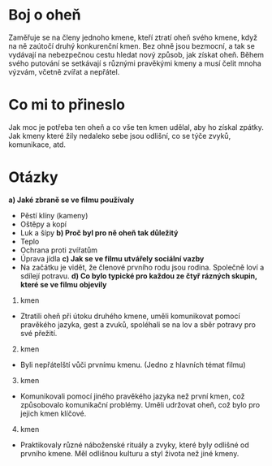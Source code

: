 # Boj o oheň

Zaměřuje se na členy jednoho kmene, kteří ztratí oheň svého kmene, když na ně zaútočí druhý konkurenční kmen. Bez ohně jsou bezmocní, a tak se vydávají na nebezpečnou cestu hledat nový způsob, jak získat oheň. Během svého putování se setkávají s různými pravěkými kmeny a musí čelit mnoha výzvám, včetně zvířat a nepřátel.

# Co mi to přineslo

Jak moc je potřeba ten oheň a co vše ten kmen udělal, aby ho získal zpátky.
Jak kmeny které žily nedaleko sebe jsou odlišní, co se týče zvyků, komunikace, atd.

# Otázky

**a) Jaké zbraně se ve filmu používaly**

- Pěstí klíny (kameny)
- Oštěpy a kopí
- Luk a šípy
**b) Proč byl pro ně oheň tak důležitý**
- Teplo
- Ochrana proti zvířatům
- Úprava jídla
**c) Jak se ve filmu utvářely sociální vazby**
- Na začátku je vidět, že členové prvního rodu jsou rodina. Společně loví a sdílejí potravu.
**d) Co bylo typické pro každou ze čtyř rázných skupin, které se ve filmu objevily**

1. kmen
- Ztratili oheň při útoku druhého kmene, uměli komunikovat pomocí pravěkého jazyka, gest a zvuků, spoléhali se na lov a sběr potravy pro své přežití.
2. kmen
- Byli nepřátelští vůči prvnímu kmenu. (Jedno z hlavních témat filmu)
3. kmen
- Komunikovali pomocí jiného pravěkého jazyka než první kmen, což způsobovalo komunikační problémy. Uměli udržovat oheň, což bylo pro jejich kmen klíčové.
4. kmen
- Praktikovaly různé náboženské rituály a zvyky, které byly odlišné od prvního kmene. Měl odlišnou kulturu a styl života než jiné kmeny.
